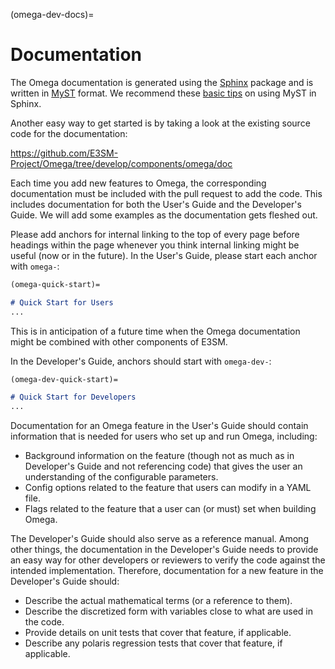<!--
© 2025. Triad National Security, LLC. All rights reserved.
This program was produced under U.S. Government contract 89233218CNA000001 for Los Alamos National Laboratory (LANL), which is operated by Triad National Security, LLC for the U.S. Department of Energy/National Nuclear Security Administration. All rights in the program are reserved by Triad National Security, LLC, and the U.S. Department of Energy/National Nuclear Security Administration. The Government is granted for itself and others acting on its behalf a nonexclusive, paid-up, irrevocable worldwide license in this material to reproduce, prepare. derivative works, distribute copies to the public, perform publicly and display publicly, and to permit others to do so.
-->

(omega-dev-docs)=

# Documentation

The Omega documentation is generated using the
[Sphinx](https://www.sphinx-doc.org/en/master/) package and is written in
[MyST](https://myst-parser.readthedocs.io/en/latest/syntax/syntax.html)
format.  We recommend these
[basic tips](https://myst-parser.readthedocs.io/en/latest/syntax/roles-and-directives.html#roles-directives)
on using MyST in Sphinx.

Another easy way to get started is by taking a look at the existing source
code for the documentation:

<https://github.com/E3SM-Project/Omega/tree/develop/components/omega/doc>

Each time you add new features to Omega, the corresponding documentation must
be included with the pull request to add the code.  This includes documentation
for both the User's Guide and the Developer's Guide. We will add some examples
as the documentation gets fleshed out.

Please add anchors for internal linking to the top of every page before
headings within the page whenever you think internal linking might be useful
(now or in the future).  In the User's Guide, please start each anchor with
`omega-`:

```markdown
(omega-quick-start)=

# Quick Start for Users
...
```

This is in anticipation of a future time when the Omega documentation might
be combined with other components of E3SM.

In the Developer's Guide, anchors should start with `omega-dev-`:

```markdown
(omega-dev-quick-start)=

# Quick Start for Developers
...
```

Documentation for an Omega feature in the User's Guide should contain
information that is needed for users who set up and run Omega, including:

- Background information on the feature (though not as much as in Developer's
  Guide and not referencing code) that gives the user an understanding of
  the configurable parameters.
- Config options related to the feature that users can modify in a YAML file.
- Flags related to the feature that a user can (or must) set when building
  Omega.

The Developer's Guide should also serve as a reference manual.  Among other
things, the documentation in the Developer's Guide needs to provide an easy way
for other developers or reviewers to verify the code against the intended
implementation. Therefore, documentation for a new feature in the Developer's
Guide should:

- Describe the actual mathematical terms (or a reference to them).
- Describe the discretized form with variables close to what are used in the
  code.
- Provide details on unit tests that cover that feature, if applicable.
- Describe any polaris regression tests that cover that feature, if applicable.
